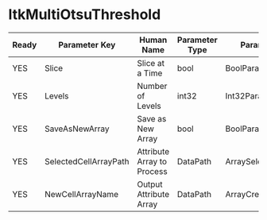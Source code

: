 # ItkMultiOtsuThreshold

| Ready | Parameter Key | Human Name | Parameter Type | Parameter Class |
|-------|---------------|------------|-----------------|----------------|
| YES | Slice | Slice at a Time | bool | BoolParameter |
| YES | Levels | Number of Levels | int32 | Int32Parameter |
| YES | SaveAsNewArray | Save as New Array | bool | BoolParameter |
| YES | SelectedCellArrayPath | Attribute Array to Process | DataPath | ArraySelectionParameter |
| YES | NewCellArrayName | Output Attribute Array | DataPath | ArrayCreationParameter |
